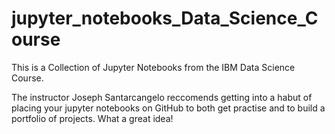 # jupyter_notebooks_Data_Science_Course
This is a Collection of Jupyter Notebooks from the IBM Data Science Course.

The instructor Joseph Santarcangelo reccomends getting into a habut of placing your jupyter notebooks on GitHub to both get practise and to build a portfolio of projects.  What a great idea!
